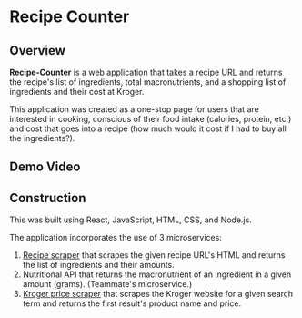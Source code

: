 # Recipe Counter
## Overview
**Recipe-Counter** is a web application that takes a recipe URL and returns the recipe's list of ingredients, total macronutrients, and a shopping list of ingredients and their cost at Kroger.

This application was created as a one-stop page for users that are interested in cooking, conscious of their food intake (calories, protein, etc.) and cost that goes into a recipe (how much would it cost if I had to buy all the ingredients?).

## Demo Video


## Construction
This was built using React, JavaScript, HTML, CSS, and Node.js. 

The application incorporates the use of 3 microservices:
1. [Recipe scraper](https://github.com/veronicajo/Recipe-Scraper) that scrapes the given recipe URL's HTML and returns the list of ingredients and their amounts.
2. Nutritional API that returns the macronutrient of an ingredient in a given amount (grams). (Teammate's microservice.)
3. [Kroger price scraper](https://github.com/veronicajo/Kroger-Price-Scraper) that scrapes the Kroger website for a given search term and returns the first result's product name and price.